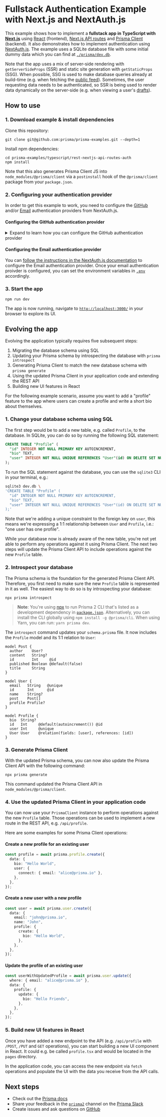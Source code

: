 # Fullstack Authentication Example with Next.js and NextAuth.js

This example shows how to implement a **fullstack app in TypeScript with [Next.js](https://nextjs.org/)** using [React](https://reactjs.org/) (frontend), [Next.js API routes](https://nextjs.org/docs/api-routes/introduction) and [Prisma Client](https://www.prisma.io/docs/reference/tools-and-interfaces/prisma-client) (backend). It also demonstrates how to implement authentication using [NextAuth.js](https://next-auth.js.org/). The example uses a SQLite database file with some initial dummy data which you can find at [`./prisma/dev.db`](./prisma/dev.db).

Note that the app uses a mix of server-side rendering with `getServerSideProps` (SSR) and static site generation with `getStaticProps` (SSG). When possible, SSG is used to make database queries already at build-time (e.g. when fetching the [public feed](./pages/index.tsx)). Sometimes, the user requesting data needs to be authenticated, so SSR is being used to render data dynamically on the server-side (e.g. when viewing a user's [drafts](./pages/drafts.tsx)).

## How to use

### 1. Download example & install dependencies

Clone this repository:

```
git clone git@github.com:prisma/prisma-examples.git --depth=1
```

Install npm dependencies:

```
cd prisma-examples/typescript/rest-nextjs-api-routes-auth
npm install
```

Note that this also generates Prisma Client JS into `node_modules/@prisma/client` via a `postinstall` hook of the `@prisma/client` package from your `package.json`.

### 2. Configuring your authentication provider

In order to get this example to work, you need to configure the [GitHub](https://next-auth.js.org/providers/github) and/or [Email](https://next-auth.js.org/providers/email) authentication providers from NextAuth.js.

#### Configuring the GitHub authentication provider

<details><summary>Expand to learn how you can configure the GitHub authentication provider</summary>

First, log into your [GitHub](https://github.com/) account.

Then, navigate to [**Settings**](https://github.com/settings/profile), then open to [**Developer Settings**](https://github.com/settings/apps), then switch to [**OAuth Apps**](https://github.com/settings/developers).

![](https://res.cloudinary.com/practicaldev/image/fetch/s--fBiGBXbE--/c_limit%2Cf_auto%2Cfl_progressive%2Cq_auto%2Cw_880/https://i.imgur.com/4eQrMAs.png)

Clicking on the **Register a new application** button will redirect you to a registration form to fill out some information for your app. The **Authorization callback URL** should be the Next.js `/api/auth` route.

An important thing to note here is that the **Authorization callback URL** field only supports a single URL, unlike e.g. Auth0, which allows you to add additional callback URLs separated with a comma. This means if you want to deploy your app later with a production URL, you will need to set up a new GitHub OAuth app.

![](https://res.cloudinary.com/practicaldev/image/fetch/s--v7s0OEs_--/c_limit%2Cf_auto%2Cfl_progressive%2Cq_auto%2Cw_880/https://i.imgur.com/tYtq5fd.png)

Click on the **Register application** button, and then you will be able to find your newly generated **Client ID** and **Client Secret**. Copy and paste this info into the [`.env`](./env) file in the root directory.

The resulting section in the `.env` file might look like this:

```
# GitHub oAuth
GITHUB_ID=6bafeb321963449bdf51
GITHUB_SECRET=509298c32faa283f28679ad6de6f86b2472e1bff
```

</details>

#### Configuring the Email authentication provider

You can [follow the instructions in the NextAuth.js documentation](https://next-auth.js.org/providers/email#configuration) to configure the Email authentication provider. Once your email authentication proivder is configured, you can set the environment variables in [`.env`](./env) accordingly.

### 3. Start the app

```
npm run dev
```

The app is now running, navigate to [`http://localhost:3000/`](http://localhost:3000/) in your browser to explore its UI.

## Evolving the app

Evolving the application typically requires five subsequent steps:

1. Migrating the database schema using SQL
1. Updating your Prisma schema by introspecting the database with `prisma introspect`
1. Generating Prisma Client to match the new database schema with `prisma generate`
1. Using the updated Prisma Client in your application code and extending the REST API
1. Building new UI features in React

For the following example scenario, assume you want to add a "profile" feature to the app where users can create a profile and write a short bio about themselves.

### 1. Change your database schema using SQL

The first step would be to add a new table, e.g. called `Profile`, to the database. In SQLite, you can do so by running the following SQL statement:

```sql
CREATE TABLE "Profile" (
  "id" INTEGER NOT NULL PRIMARY KEY AUTOINCREMENT,
  "bio" TEXT,
  "user" INTEGER NOT NULL UNIQUE REFERENCES "User"(id) ON DELETE SET NULL
);
```

To run the SQL statement against the database, you can use the `sqlite3` CLI in your terminal, e.g.:

```bash
sqlite3 dev.db \
'CREATE TABLE "Profile" (
  "id" INTEGER NOT NULL PRIMARY KEY AUTOINCREMENT,
  "bio" TEXT,
  "user" INTEGER NOT NULL UNIQUE REFERENCES "User"(id) ON DELETE SET NULL
);'
```

Note that we're adding a unique constraint to the foreign key on `user`, this means we're expressing a 1:1 relationship between `User` and `Profile`, i.e.: "one user has one profile".

While your database now is already aware of the new table, you're not yet able to perform any operations against it using Prisma Client. The next two steps will update the Prisma Client API to include operations against the new `Profile` table.

### 2. Introspect your database

The Prisma schema is the foundation for the generated Prisma Client API. Therefore, you first need to make sure the new `Profile` table is represented in it as well. The easiest way to do so is by introspecting your database:

```
npx prisma introspect
```

> **Note**: You're using [npx](https://github.com/npm/npx) to run Prisma 2 CLI that's listed as a development dependency in [`package.json`](./package.json). Alternatively, you can install the CLI globally using `npm install -g @prisma/cli`. When using Yarn, you can run: `yarn prisma dev`.

The `introspect` command updates your `schema.prisma` file. It now includes the `Profile` model and its 1:1 relation to `User`:

```prisma
model Post {
  author    User?
  content   String?
  id        Int     @id
  published Boolean @default(false)
  title     String
}

model User {
  email   String   @unique
  id      Int      @id
  name    String?
  post    Post[]
  profile Profile?
}

model Profile {
  bio  String?
  id   Int     @default(autoincrement()) @id
  user Int     @unique
  User User    @relation(fields: [user], references: [id])
}
```

### 3. Generate Prisma Client

With the updated Prisma schema, you can now also update the Prisma Client API with the following command:

```
npx prisma generate
```

This command updated the Prisma Client API in `node_modules/@prisma/client`.

### 4. Use the updated Prisma Client in your application code

You can now use your `PrismaClient` instance to perform operations against the new `Profile` table. Those operations can be used to implement a new route in the REST API, e.g. `/api/profile`.

Here are some examples for some Prisma Client operations:

#### Create a new profile for an existing user

```ts
const profile = await prisma.profile.create({
  data: {
    bio: "Hello World",
    user: {
      connect: { email: "alice@prisma.io" },
    },
  },
});
```

#### Create a new user with a new profile

```ts
const user = await prisma.user.create({
  data: {
    email: "john@prisma.io",
    name: "John",
    profile: {
      create: {
        bio: "Hello World",
      },
    },
  },
});
```

#### Update the profile of an existing user

```ts
const userWithUpdatedProfile = await prisma.user.update({
  where: { email: "alice@prisma.io" },
  data: {
    profile: {
      update: {
        bio: "Hello Friends",
      },
    },
  },
});
```

### 5. Build new UI features in React

Once you have added a new endpoint to the API (e.g. `/api/profile` with `/POST`, `/PUT` and `GET` operations), you can start building a new UI component in React. It could e.g. be called `profile.tsx` and would be located in the `pages` directory.

In the application code, you can access the new endpoint via `fetch` operations and populate the UI with the data you receive from the API calls.

## Next steps

- Check out the [Prisma docs](https://www.prisma.io/docs)
- Share your feedback in the [`prisma2`](https://prisma.slack.com/messages/CKQTGR6T0/) channel on the [Prisma Slack](https://slack.prisma.io/)
- Create issues and ask questions on [GitHub](https://github.com/prisma/prisma/)

